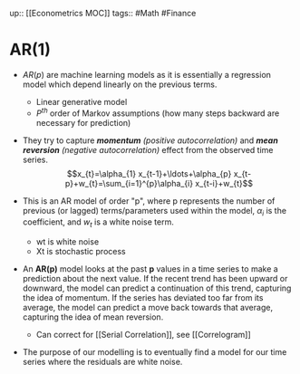 up:: [[Econometrics MOC]]
tags:: #Math #Finance  
# AR(1)
- $AR(p)$ are machine learning models as it is essentially a regression model which depend linearly on the previous terms.
	- Linear generative model 
	- $P^{th}$ order of Markov assumptions (how many steps backward are necessary for prediction)
- They try to capture _**momentum** (positive autocorrelation)_ and _**mean reversion** (negative autocorrelation)_ effect from the observed time series.
$$x_{t}=\alpha_{1} x_{t-1}+\ldots+\alpha_{p} x_{t-p}+w_{t}=\sum_{i=1}^{p}\alpha_{i} x_{t-i}+w_{t}$$
- This is an AR model of order "p", where p represents the number of previous (or lagged) terms/parameters used within the model, $\alpha_i$ is the coefficient, and $w_t$ is a white noise term.
	- wt is white noise
	- Xt is stochastic process
    
- An **AR(p)** model looks at the past **p** values in a time series to make a prediction about the next value. If the recent trend has been upward or downward, the model can predict a continuation of this trend, capturing the idea of momentum. If the series has deviated too far from its average, the model can predict a move back towards that average, capturing the idea of mean reversion.
	- Can correct for [[Serial Correlation]], see [[Correlogram]]
- The purpose of our modelling is to eventually find a model for our time series where the residuals are white noise.